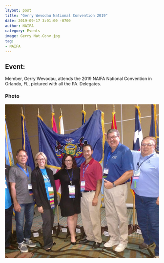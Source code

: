 ```yaml
---
layout: post
title: "Gerry Wevodau National Convention 2019"
date: 2019-09-17 3:01:00 -0700
author: NAIFA
category: Events
image: Gerry Nat.Conv.jpg
tag:
- NAIFA
---
```


## Event:
Member, Gerry Wevodau, attends the 2019 NAIFA National Convention in Orlando, FL, pictured with all the PA. Delegates.
### Photo
![Photo 1](/images/posts/Gerry%20Nat.%20Conv.jpg)
